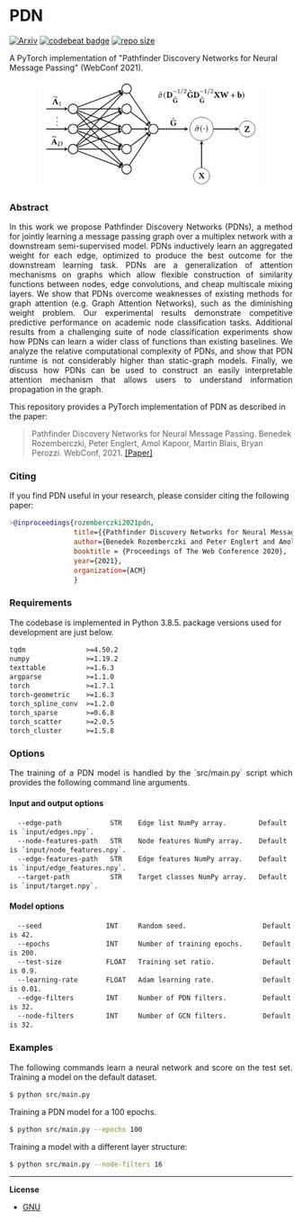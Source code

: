 PDN
============================================


[![Arxiv](https://img.shields.io/badge/ArXiv-2010.12878-orange.svg?color=blue)](https://arxiv.org/abs/2010.12878) [![codebeat badge](https://codebeat.co/badges/f7212651-50c6-40bd-9f4c-030ea56f43d3)](https://codebeat.co/projects/github-com-benedekrozemberczki-pdn-master)
 [![repo size](https://img.shields.io/github/repo-size/benedekrozemberczki/PDN.svg)](https://github.com/benedekrozemberczki/PDN/archive/master.zip)⠀
 
 A PyTorch implementation of "Pathfinder Discovery Networks for Neural Message Passing" (WebConf 2021).


<p align="center">
  <img width="400" src="pdn.jpeg">
</p>

### Abstract

<p align="justify">
In this work we propose Pathfinder Discovery Networks (PDNs), a method for jointly learning a message passing graph over a multiplex network with a downstream semi-supervised model. PDNs inductively learn an aggregated weight for each edge, optimized to produce the best outcome for the downstream learning task. PDNs are a generalization of attention mechanisms on graphs which allow flexible construction of similarity functions between nodes, edge convolutions, and cheap multiscale mixing layers. We show that PDNs overcome weaknesses of existing methods for graph attention (e.g. Graph Attention Networks), such as the diminishing weight problem. Our experimental results demonstrate competitive predictive performance on academic node classification tasks. Additional results from a challenging suite of node classification experiments show how PDNs can learn a wider class of functions than existing baselines. We analyze the relative computational complexity of PDNs, and show that PDN runtime is not considerably higher than static-graph models. Finally, we discuss how PDNs can be used to construct an easily interpretable attention mechanism that allows users to understand information propagation in the graph.</p>

This repository provides a PyTorch implementation of PDN as described in the paper:

> Pathfinder Discovery Networks for Neural Message Passing.
> Benedek Rozemberczki, Peter Englert, Amol Kapoor, Martin Blais, Bryan Perozzi.
> WebConf, 2021.
> [[Paper]](https://arxiv.org/abs/2010.12878)


### Citing

If you find PDN useful in your research, please consider citing the following paper:
```bibtex
>@inproceedings{rozemberczki2021pdn,    
                title={{Pathfinder Discovery Networks for Neural Message Passing}},    
                author={Benedek Rozemberczki and Peter Englert and Amol Kapoor and Martin Blais and Bryan Perozzi},    
                booktitle = {Proceedings of The Web Conference 2020},
                year={2021},    
                organization={ACM}    
                }

```

### Requirements
The codebase is implemented in Python 3.8.5. package versions used for development are just below.
```
tqdm               >=4.50.2
numpy              >=1.19.2
texttable          >=1.6.3
argparse           >=1.1.0
torch              >=1.7.1
torch-geometric    >=1.6.3
torch_spline_conv  >=1.2.0
torch_sparse       >=0.6.8
torch_scatter      >=2.0.5
torch_cluster      >=1.5.8
```

### Options
<p align="justify">
The training of a PDN model is handled by the `src/main.py` script which provides the following command line arguments.</p>

#### Input and output options
```
  --edge-path            STR    Edge list NumPy array.        Default is `input/edges.npy`.
  --node-features-path   STR    Node features NumPy array.    Default is `input/node_features.npy`.
  --edge-features-path   STR    Edge features NumPy array.    Default is `input/edge_features.npy`.
  --target-path          STR    Target classes NumPy array.   Default is `input/target.npy`.
```
#### Model options
```
  --seed                INT     Random seed.                   Default is 42.
  --epochs              INT     Number of training epochs.     Default is 200.
  --test-size           FLOAT   Training set ratio.            Default is 0.9.
  --learning-rate       FLOAT   Adam learning rate.            Default is 0.01.
  --edge-filters        INT     Number of PDN filters.         Default is 32.
  --node-filters        INT     Number of GCN filters.         Default is 32.
```
### Examples
<p align="justify">
The following commands learn a neural network and score on the test set. Training a model on the default dataset.</p>

```sh
$ python src/main.py
```
Training a PDN model for a 100 epochs.
```sh
$ python src/main.py --epochs 100
```
Training a model with a different layer structure:
```sh
$ python src/main.py --node-filters 16
```
--------------------------------------------------------------------------------

**License**

- [GNU](https://github.com/benedekrozemberczki/ClusterGCN/blob/master/LICENSE)
